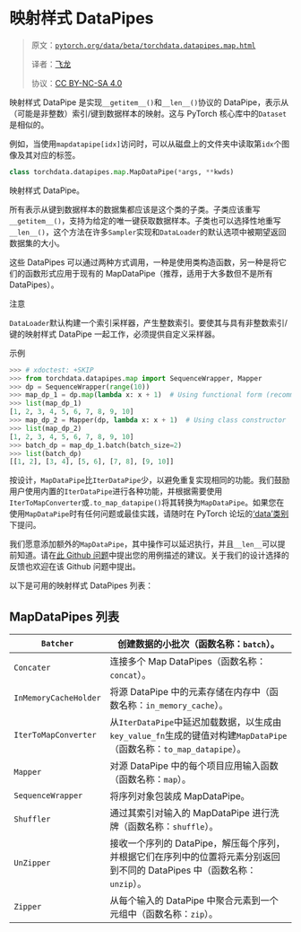 # 映射样式 DataPipes

> 原文：[`pytorch.org/data/beta/torchdata.datapipes.map.html`](https://pytorch.org/data/beta/torchdata.datapipes.map.html)
>
> 译者：[飞龙](https://github.com/wizardforcel)
>
> 协议：[CC BY-NC-SA 4.0](http://creativecommons.org/licenses/by-nc-sa/4.0/)


映射样式 DataPipe 是实现`__getitem__()`和`__len__()`协议的 DataPipe，表示从（可能是非整数）索引/键到数据样本的映射。这与 PyTorch 核心库中的`Dataset`是相似的。

例如，当使用`mapdatapipe[idx]`访问时，可以从磁盘上的文件夹中读取第`idx`个图像及其对应的标签。

```py
class torchdata.datapipes.map.MapDataPipe(*args, **kwds)
```

映射样式 DataPipe。

所有表示从键到数据样本的数据集都应该是这个类的子类。子类应该重写`__getitem__()`，支持为给定的唯一键获取数据样本。子类也可以选择性地重写`__len__()`，这个方法在许多`Sampler`实现和`DataLoader`的默认选项中被期望返回数据集的大小。

这些 DataPipes 可以通过两种方式调用，一种是使用类构造函数，另一种是将它们的函数形式应用于现有的 MapDataPipe（推荐，适用于大多数但不是所有 DataPipes）。

注意

`DataLoader`默认构建一个索引采样器，产生整数索引。要使其与具有非整数索引/键的映射样式 DataPipe 一起工作，必须提供自定义采样器。

示例

```py
>>> # xdoctest: +SKIP
>>> from torchdata.datapipes.map import SequenceWrapper, Mapper
>>> dp = SequenceWrapper(range(10))
>>> map_dp_1 = dp.map(lambda x: x + 1)  # Using functional form (recommended)
>>> list(map_dp_1)
[1, 2, 3, 4, 5, 6, 7, 8, 9, 10]
>>> map_dp_2 = Mapper(dp, lambda x: x + 1)  # Using class constructor
>>> list(map_dp_2)
[1, 2, 3, 4, 5, 6, 7, 8, 9, 10]
>>> batch_dp = map_dp_1.batch(batch_size=2)
>>> list(batch_dp)
[[1, 2], [3, 4], [5, 6], [7, 8], [9, 10]] 
```

按设计，`MapDataPipe`比`IterDataPipe`少，以避免重复实现相同的功能。我们鼓励用户使用内置的`IterDataPipe`进行各种功能，并根据需要使用`IterToMapConverter`或`.to_map_datapipe()`将其转换为`MapDataPipe`。如果您在使用`MapDataPipe`时有任何问题或最佳实践，请随时在 PyTorch 论坛的[‘data’类别](https://discuss.pytorch.org/c/data/37)下提问。

我们愿意添加额外的`MapDataPipe`，其中操作可以延迟执行，并且`__len__`可以提前知道。请在[此 Github 问题](https://github.com/pytorch/pytorch/issues/57031)中提出您的用例描述的建议。关于我们的设计选择的反馈也欢迎在该 Github 问题中提出。

以下是可用的映射样式 DataPipes 列表：

## MapDataPipes 列表

| `Batcher` | 创建数据的小批次（函数名称：`batch`）。 |
| --- | --- |
| `Concater` | 连接多个 Map DataPipes（函数名称：`concat`）。 |
| `InMemoryCacheHolder` | 将源 DataPipe 中的元素存储在内存中（函数名称：`in_memory_cache`）。 |
| `IterToMapConverter` | 从`IterDataPipe`中延迟加载数据，以生成由`key_value_fn`生成的键值对构建`MapDataPipe`（函数名称：`to_map_datapipe`）。 |
| `Mapper` | 对源 DataPipe 中的每个项目应用输入函数（函数名称：`map`）。 |
| `SequenceWrapper` | 将序列对象包装成 MapDataPipe。 |
| `Shuffler` | 通过其索引对输入的 MapDataPipe 进行洗牌（函数名称：`shuffle`）。 |
| `UnZipper` | 接收一个序列的 DataPipe，解压每个序列，并根据它们在序列中的位置将元素分别返回到不同的 DataPipes 中（函数名称：`unzip`）。 |
| `Zipper` | 从每个输入的 DataPipe 中聚合元素到一个元组中（函数名称：`zip`）。 |

